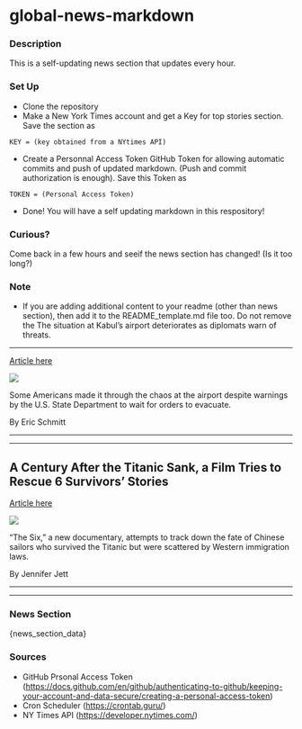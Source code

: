 # global-news-markdown

### Description 
This is a self-updating news section that updates every hour.

### Set Up 
* Clone the repository
* Make a New York Times account and get a Key for top stories section. Save the section as 
 ```
 KEY = (key obtained from a NYtimes API)
 ```
*  Create a Personnal Access Token GitHub Token for allowing automatic commits and push of updated markdown. (Push and commit authorization is enough). Save this Token as 
```
TOKEN = (Personal Access Token)
```
* Done! You will have a self updating markdown in this respository!

### Curious?
Come back in a few hours and seeif the news section has changed! (Is it too long?)

### Note
* If you are adding additional content to your readme (other than news section), then add it to the README_template.md file too. Do not remove the The situation at Kabul’s airport deteriorates as diplomats warn of threats.
---------------------------------------------------------------------------

[Article here](https://www.nytimes.com/2021/08/21/world/asia/kabul-airport-afghanistan-security.html)

[![](https://static01.nyt.com/images/2021/08/21/world/21afghanistan-briefing-pentagon/21afghanistan-briefing-pentagon-superJumbo.jpg)](https://www.nytimes.com/2021/08/21/world/asia/kabul-airport-afghanistan-security.html)

Some Americans made it through the chaos at the airport despite warnings by the U.S. State Department to wait for orders to evacuate.

By Eric Schmitt

* * *

* * *

A Century After the Titanic Sank, a Film Tries to Rescue 6 Survivors’ Stories
-----------------------------------------------------------------------------

[Article here](https://www.nytimes.com/2021/08/21/world/chinese-titanic-survivors-the-six.html)

[![](https://static01.nyt.com/images/2021/08/18/lens/00xp-china-titanic1/00xp-china-titanic1-superJumbo.jpg)](https://www.nytimes.com/2021/08/21/world/chinese-titanic-survivors-the-six.html)

“The Six,” a new documentary, attempts to track down the fate of Chinese sailors who survived the Titanic but were scattered by Western immigration laws.

By Jennifer Jett

* * *

* * *

### News Section 
{news_section_data}


### Sources 
* GitHub Prsonal Access Token (https://docs.github.com/en/github/authenticating-to-github/keeping-your-account-and-data-secure/creating-a-personal-access-token)
* Cron Scheduler (https://crontab.guru/)
* NY Times API (https://developer.nytimes.com/)
